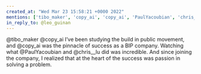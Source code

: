 ```yaml
---
created_at: "Wed Mar 23 15:58:21 +0000 2022"
mentions: ['tibo_maker', 'copy_ai', 'copy_ai', 'PaulYacoubian', 'chris__lu']
in_reply_to: @leo_guinan
---
```


@tibo_maker @copy_ai I’ve been studying the build in public movement, and @copy_ai was the pinnacle of success as a BIP company. Watching what @PaulYacoubian and @chris__lu did was incredible. And since joining the company, I realized that at the heart of the success was passion in solving a problem.